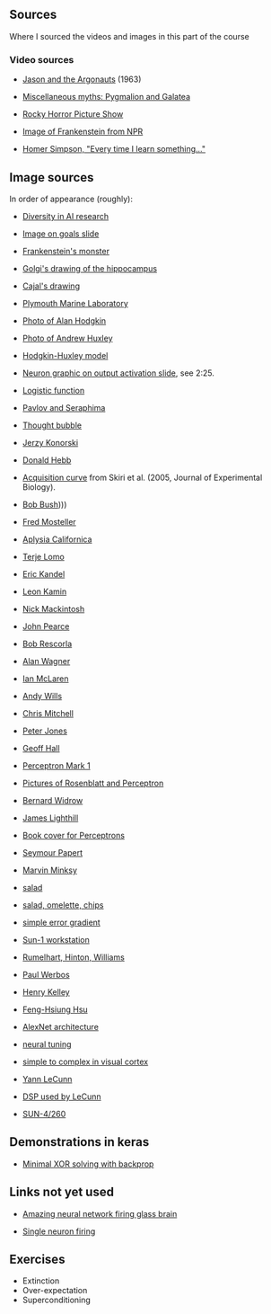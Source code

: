 ## Sources

Where I sourced the videos and images in this part of the course

### Video sources

- [Jason and the Argonauts](https://www.youtube.com/watch?v=Vk2iXkIH2xE) (1963)

- [Miscellaneous myths: Pygmalion and Galatea](https://www.youtube.com/watch?v=lH1yMnoOD_8)

- [Rocky Horror Picture Show](https://www.youtube.com/watch?v=LGzc0pIjHqw)

- [Image of Frankenstein from NPR](https://knpr.org/npr/2018-01/see-famous-monster-come-alive-frankenstein-1818-text)

- [Homer Simpson, "Every time I learn something..."](https://www.youtube.com/watch?v=MNeWZwUn3x0)

## Image sources

In order of appearance (roughly):

- [Diversity in AI research](https://www.nesta.org.uk/feature/12-women-ai/)

- [Image on goals slide](https://www.itprotoday.com/sites/itprotoday.com/files/Neural_network.jpg)

- [Frankenstein's monster](https://en.wikipedia.org/wiki/Frankenstein%27s_monster#/media/File:Frankenstein,_or_the_Modern_Prometheus_(Revised_Edition,_1831)_Creature.jpg)

- [Golgi's drawing of the hippocampus](https://upload.wikimedia.org/wikipedia/commons/5/5e/Golgi_Hippocampus.jpg)

- [Cajal's drawing](https://en.wikipedia.org/wiki/Neuron#/media/File:PurkinjeCell.jpg)

- [Plymouth Marine Laboratory](https://twitter.com/ajwills72/status/1274308573439365120/photo/1)

- [Photo of Alan Hodgkin](https://en.wikipedia.org/wiki/Alan_Hodgkin#/media/File:Alan_Lloyd_Hodgkin_nobel.jpg)

- [Photo of Andrew Huxley](https://en.wikipedia.org/wiki/Andrew_Huxley#/media/File:Andrew_Fielding_Huxley_nobel.jpg)

- [Hodgkin-Huxley model](https://en.wikipedia.org/wiki/Hodgkin%E2%80%93Huxley_model)

- [Neuron graphic on output activation slide](https://www.youtube.com/watch?v=8IFoUWb8kLQ), see 2:25. 

- [Logistic function](https://en.wikipedia.org/wiki/Logistic_function)

- [Pavlov and Seraphima](https://en.wikipedia.org/wiki/Ivan_Pavlov#/media/File:%D0%9F%D0%BE%D1%80%D1%82%D1%80%D0%B5%D1%82._%D0%9F%D0%B0%D0%B2%D0%BB%D0%BE%D0%B2_%D0%98.%D0%9F._%D0%B8_%D0%B5%D0%B3%D0%BE_%D0%B1%D1%83%D0%B4%D1%83%D1%89%D0%B0%D1%8F_%D1%81%D1%83%D0%BF%D1%80%D1%83%D0%B3%D0%B0_%D0%A1.%D0%92._%D0%9A%D0%B0%D1%80%D1%87%D0%B5%D0%B2%D1%81%D0%BA%D0%B0%D1%8F._%D0%98%D1%8E%D0%BB%D1%8C1880%D0%B3(c)%D0%90.%D0%AF%D1%81%D0%B2%D0%BE%D0%B8%D0%BD._(pavlovs_museum).jpg)

- [Thought bubble](https://www.seekpng.com/png/detail/771-7713174_thought-bubble-thinking-bubble-png.png)

- [Jerzy Konorski](https://en.wikipedia.org/wiki/Jerzy_Konorski#/media/File:Jerzy_Konorski.jpg)

- [Donald Hebb](https://en.wikipedia.org/wiki/Donald_O._Hebb#/media/File:Donald_Hebb.gif)

- [Acquisition curve](https://www.researchgate.net/publication/8036457_Associative_learning_of_plant_odorants_activating_the_same_or_different_receptor_neurones_in_the_moth_Heliothis_virescens/download) from Skiri et al. (2005, Journal of Experimental Biology). 

- [Bob Bush](https://www.sas.upenn.edu/psych/history/bushtext.htm))))

- [Fred Mosteller](https://www.azquotes.com/quote/989087)

- [Aplysia Californica](https://en.wikipedia.org/wiki/California_sea_hare#/media/File:Aplysia_californica.jpg)

- [Terje Lomo](https://www.uniforum.uio.no/nyheter/2003/08/professor-terje-loemo-tildelt-anders-jahres-store-medisinske-pris.html?vrtx=email-a-friend)

- [Eric Kandel](https://upload.wikimedia.org/wikipedia/commons/thumb/c/ca/Eric_Kandel_01.JPG/1024px-Eric_Kandel_01.JPG)

- [Leon Kamin](https://upload.wikimedia.org/wikipedia/en/a/a5/Leon_Kamin.jpg)

- [Nick Mackintosh](https://www.psychol.cam.ac.uk/news/professor-nicholas-mackintosh)

- [John Pearce](https://www.cardiff.ac.uk/people/view/1175169-pearce-john)

- [Bob Rescorla](https://www.bestmastersinpsychology.com/30-most-influential-psychologists-working-today/)

- [Alan Wagner](https://pagesped.cahuntsic.ca/sc_sociales/psy/introsite/lexique/definitionsw.htm)

- [Ian McLaren](http://psychology.exeter.ac.uk/staff/profile/index.php?web_id=Ian_McLaren)

- [Andy Wills](https://www.plymouth.ac.uk/staff/andy-wills)

- [Chris Mitchell](https://www.plymouth.ac.uk/staff/christopher-mitchell)

- [Peter Jones](https://www.researchgate.net/profile/Peter-Jones-57)

- [Geoff Hall](https://duckduckgo.com/?q=geoff+hall+psychology&t=ffab&iax=images&ia=images&iai=https%3A%2F%2Fwww.york.ac.uk%2Fmedia%2Fpsychology%2Fimages%2Fpeople%2Femeritus-faculty%2FGeoff%2520200x300.jpg)

- [Perceptron Mark 1](https://upload.wikimedia.org/wikipedia/en/5/52/Mark_I_perceptron.jpeg)

- [Pictures of Rosenblatt and Perceptron](https://fiascodata.blogspot.com/2018/05/a-computer-program-is-said-tolearn-from.html)

- [Bernard Widrow](https://en.wikipedia.org/wiki/Bernard_Widrow#/media/File:Widrow_with_Adaline.svg)

- [James Lighthill](https://en.wikipedia.org/wiki/James_Lighthill)

- [Book cover for Perceptrons](https://www.amazon.co.uk/perceptrons-introduction-computational-geometry-expanded/dp/0262631113)

- [Seymour Papert](https://en.wikipedia.org/wiki/Seymour_Papert)

- [Marvin Minksy](https://en.wikipedia.org/wiki/Marvin_Minsky)

- [salad](https://totsfamily.com/green-salad-recipe-homemade-honey-mustard-dressing/)

- [salad, omelette, chips](https://www.tripadvisor.com/LocationPhotoDirectLink-g1190956-d6102631-i300833541-Restaurante_O_Farolim-Ponta_do_Pargo_Calheta_Madeira_Madeira_Islands.html)

- [simple error gradient](https://www.desmos.com/calculator)

- [Sun-1 workstation](https://en.wikipedia.org/wiki/Sun-1)

- [Rumelhart, Hinton, Williams](https://aiws.net/the-history-of-ai/aiws-house/page/2/)

- [Paul Werbos](https://en.wikipedia.org/wiki/Paul_Werbos)

- [Henry Kelley](https://www.gwern.net/docs/ai/1989-cliff.pdf)

- [Feng-Hsiung Hsu](https://www.chessprogramming.org/images/thumb/d/d8/5-2_and_3-1.Hsu.WCCC.Edmonton.1989.102645331.NEWBORN.lg.jpg/320px-5-2_and_3-1.Hsu.WCCC.Edmonton.1989.102645331.NEWBORN.lg.jpg)

- [AlexNet architecture](https://www.researchgate.net/figure/Scheme-of-the-AlexNet-network-used_fig1_320052364)

- [neural tuning](http://proprofs-cdn.s3.amazonaws.com/images/FC/user_images/1406217/9987848416.png)

- [simple to complex in visual cortex](https://www.frontiersin.org/files/Articles/96694/fncom-08-00135-HTML/image_m/fncom-08-00135-g001.jpg)

- [Yann LeCunn](https://en.wikipedia.org/wiki/Yann_LeCun)

- [DSP used by LeCunn](http://www.akramz.space/posts/digit_recognizer/)

- [SUN-4/260](http://computermuseum.informatik.uni-stuttgart.de/dev/sun4_260/)

## Demonstrations in keras

- [Minimal XOR solving with backprop](https://github.com/conwayok/keras-xor-example/blob/master/keras-xor-example/train.py)


## Links not yet used





- [Amazing neural network firing glass brain](https://www.youtube.com/watch?v=xRwW9tNQqDw)

- [Single neuron firing](https://www.youtube.com/watch?v=lhkK6jURljs)

## Exercises

- Extinction
- Over-expectation
- Superconditioning

